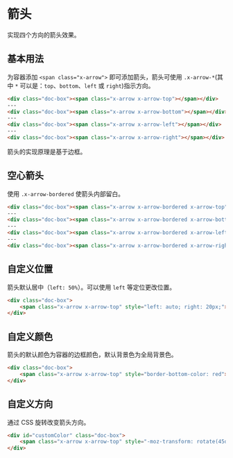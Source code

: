 ﻿---
version: 0.0.1
author: xuld <xuld@vip.qq.com>
import:
    - typo/reset
---
# 箭头
实现四个方向的箭头效果。

<style>
    .doc-box {
        position: relative;
        border: 1px solid #00a192;
        background-color: #fff;
        overflow: visible;
    }
</style>

## 基本用法
为容器添加 `<span class="x-arrow">` 即可添加箭头，箭头可使用 `.x-arrow-*`(其中 `*` 可以是：`top`、`bottom`、`left` 或 `right`)指示方向。
```html demo
<div class="doc-box"><span class="x-arrow x-arrow-top"></span></div>
---
<div class="doc-box"><span class="x-arrow x-arrow-bottom"></span></div>
---
<div class="doc-box"><span class="x-arrow x-arrow-left"></span></div>
---
<div class="doc-box"><span class="x-arrow x-arrow-right"></span></div>
```
箭头的实现原理是基于边框。

## 空心箭头
使用 `.x-arrow-bordered` 使箭头内部留白。
```html demo
<div class="doc-box"><span class="x-arrow x-arrow-bordered x-arrow-top"></span></div>
---
<div class="doc-box"><span class="x-arrow x-arrow-bordered x-arrow-bottom"></span></div>
---
<div class="doc-box"><span class="x-arrow x-arrow-bordered x-arrow-left"></span></div>
---
<div class="doc-box"><span class="x-arrow x-arrow-bordered x-arrow-right"></span></div>
```

## 自定义位置
箭头默认居中（`left: 50%`）。可以使用 `left` 等定位更改位置。
```html demo
<div class="doc-box">
    <span class="x-arrow x-arrow-top" style="left: auto; right: 20px;"></span>
</div>
```

## 自定义颜色
箭头的默认颜色为容器的边框颜色，默认背景色为全局背景色。
```html demo
<div class="doc-box">
    <span class="x-arrow x-arrow-top" style="border-bottom-color: red"></span>
</div>
```

## 自定义方向
通过 CSS 旋转改变箭头方向。
```html demo
<div id="customColor" class="doc-box">
    <span class="x-arrow x-arrow-top" style="-moz-transform: rotate(45deg); -webikit-transform: rotate(45deg); transform: rotate(45deg); left: auto; right: -7px; top: -7px"></span>
</div>
```
